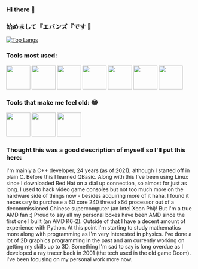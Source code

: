 ### Hi there 👋
### 始めまして『エバンズ『です 👋

[![Top Langs](https://github-readme-stats.vercel.app/api/top-langs/?username=wtfsystems&layout=compact&theme=outrun)](https://github.com/anuraghazra/github-readme-stats)

### Tools most used:
<p float="left">
  <a href="https://archlinux.org"><img src="https://raw.githubusercontent.com/wtfsystems/wtfsystems/main/images/arch.png" height="64"/></a>
  <a href="https://gcc.gnu.org"><img src="https://raw.githubusercontent.com/wtfsystems/wtfsystems/main/images/gcc-logo.png" height="64"/></a>
  <a href="https://www.python.org"><img src=https://raw.githubusercontent.com/wtfsystems/wtfsystems/main/images/Python_logo_icon.png height="64"/></a>
  <a href="https://www.mozilla.org"><img src="https://raw.githubusercontent.com/wtfsystems/wtfsystems/main/images/firefox.png" height="64"/></a>
  <a href="https://code.visualstudio.com"><img src="https://raw.githubusercontent.com/wtfsystems/wtfsystems/main/images/code.png" height="64"/></a>
  <a href="https://hyper.is"><img src="https://raw.githubusercontent.com/wtfsystems/wtfsystems/main/images/hyper.png" height="64"/></a>
  <a href="https://simplenote.com"><img src="https://raw.githubusercontent.com/wtfsystems/wtfsystems/main/images/simplenote.png" height="64"/></a>
</p>

### Tools that make me feel old: :joy:
<p float="left">
  <a href="https://www.ibm.com/ibm/history/exhibits/vintage/vintage_4506VV4023.html"><img src="https://raw.githubusercontent.com/wtfsystems/wtfsystems/main/images/1024px-IBMPS1.jpg" height="64"/></a>
  <a href="https://www.microsoft.com/en-us/p/qbasic/9ntmcqwn2sqm"><img src="https://raw.githubusercontent.com/wtfsystems/wtfsystems/main/images/msdos.png" height="64"/></a>
  <a href="https://www.delorie.com/djgpp/"><img src="https://raw.githubusercontent.com/wtfsystems/wtfsystems/main/images/djgpp.gif" height="64"/></a>
</p>

### Thought this was a good description of myself so I'll put this here:

I'm mainly a C++ developer, 24 years (as of 2021), although I started off in plain C.  Before this I learned QBasic.  Along with this I've been using Linux since I downloaded Red Hat on a dial up connection, so almost for just as long.  I used to hack video game consoles but not too much more on the hardware side of things now - besides acquiring more of it haha.  I found it necessary to purchase a 60 core 240 thread x64 processor out of a decommissioned Chinese supercomputer (an Intel Xeon Phi)!  But I'm a true AMD fan :)  Proud to say all my personal boxes have been AMD since the first one I built (an AMD K6-2).  Outside of that I have a decent amount of experience with Python.  At this point I'm starting to study mathematics more along with programming as I'm very interested in physics.  I've done a lot of 2D graphics programming in the past and am currently working on getting my skills up to 3D.  Something I'm sad to say is long overdue as I developed a ray tracer back in 2001 (the tech used in the old game Doom).  I've been focusing on my personal work more now.
